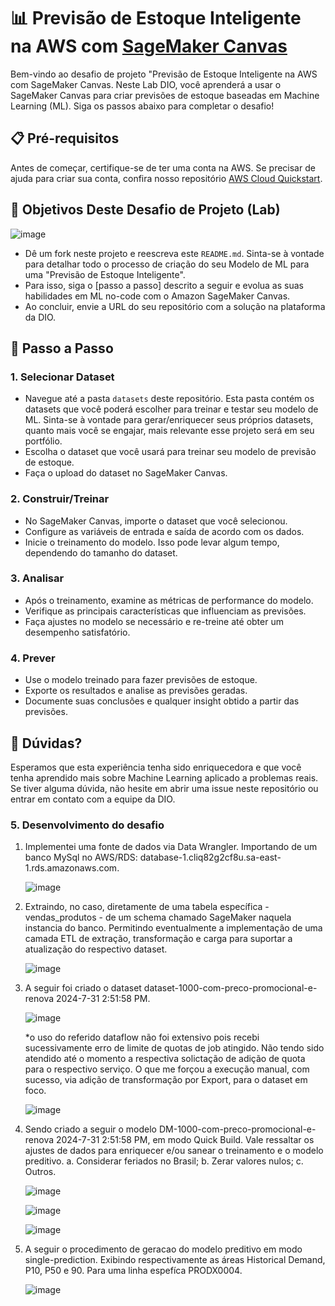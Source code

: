 # 📊 Previsão de Estoque Inteligente na AWS com [SageMaker Canvas](https://aws.amazon.com/pt/sagemaker/canvas/)

Bem-vindo ao desafio de projeto "Previsão de Estoque Inteligente na AWS com SageMaker Canvas. Neste Lab DIO, você aprenderá a usar o SageMaker Canvas para criar previsões de estoque baseadas em Machine Learning (ML). Siga os passos abaixo para completar o desafio!

## 📋 Pré-requisitos

Antes de começar, certifique-se de ter uma conta na AWS. Se precisar de ajuda para criar sua conta, confira nosso repositório [AWS Cloud Quickstart](https://github.com/digitalinnovationone/aws-cloud-quickstart).


## 🎯 Objetivos Deste Desafio de Projeto (Lab)

![image](https://github.com/digitalinnovationone/lab-aws-sagemaker-canvas-estoque/assets/730492/72f5c21f-5562-491e-aa42-2885a3184650)

- Dê um fork neste projeto e reescreva este `README.md`. Sinta-se à vontade para detalhar todo o processo de criação do seu Modelo de ML para uma "Previsão de Estoque Inteligente".
- Para isso, siga o [passo a passo] descrito a seguir e evolua as suas habilidades em ML no-code com o Amazon SageMaker Canvas.
- Ao concluir, envie a URL do seu repositório com a solução na plataforma da DIO.


## 🚀 Passo a Passo

### 1. Selecionar Dataset

-   Navegue até a pasta `datasets` deste repositório. Esta pasta contém os datasets que você poderá escolher para treinar e testar seu modelo de ML. Sinta-se à vontade para gerar/enriquecer seus próprios datasets, quanto mais você se engajar, mais relevante esse projeto será em seu portfólio.
-   Escolha o dataset que você usará para treinar seu modelo de previsão de estoque.
-   Faça o upload do dataset no SageMaker Canvas.

### 2. Construir/Treinar

-   No SageMaker Canvas, importe o dataset que você selecionou.
-   Configure as variáveis de entrada e saída de acordo com os dados.
-   Inicie o treinamento do modelo. Isso pode levar algum tempo, dependendo do tamanho do dataset.

### 3. Analisar

-   Após o treinamento, examine as métricas de performance do modelo.
-   Verifique as principais características que influenciam as previsões.
-   Faça ajustes no modelo se necessário e re-treine até obter um desempenho satisfatório.

### 4. Prever

-   Use o modelo treinado para fazer previsões de estoque.
-   Exporte os resultados e analise as previsões geradas.
-   Documente suas conclusões e qualquer insight obtido a partir das previsões.

## 🤔 Dúvidas?

Esperamos que esta experiência tenha sido enriquecedora e que você tenha aprendido mais sobre Machine Learning aplicado a problemas reais. Se tiver alguma dúvida, não hesite em abrir uma issue neste repositório ou entrar em contato com a equipe da DIO.

### 5. Desenvolvimento do desafio

1.  Implementei uma fonte de dados via Data Wrangler.
    Importando de um banco MySql no AWS/RDS: database-1.cliq82g2cf8u.sa-east-1.rds.amazonaws.com.
    
    ![image](https://github.com/user-attachments/assets/32b33295-f126-4be6-bfb1-0c3d66e06a21)
    
3.  Extraindo, no caso, diretamente de uma tabela específica - vendas_produtos - de um schema chamado SageMaker naquela instancia do banco.
    Permitindo eventualmente a implementação de uma camada ETL de extração, transformação e carga para suportar a atualização do respectivo dataset.
    
    ![image](https://github.com/user-attachments/assets/bf8e1b39-a846-4e1c-afbd-e842f0eed020)
    
4.  A seguir foi criado o dataset dataset-1000-com-preco-promocional-e-renova 2024-7-31 2:51:58 PM.
    
    ![image](https://github.com/user-attachments/assets/2958d05f-276e-427c-9ab0-ed6124111fa6)
    
    *o uso do referido dataflow não foi extensivo pois recebi sucessivamente erro de limite de quotas de job atingido.
     Não tendo sido atendido até o momento a respectiva solictação de adição de quota para o respectivo serviço.
     O que me forçou a execução manual, com sucesso, via adição de transformação por Export, para o dataset em foco.
    
     ![image](https://github.com/user-attachments/assets/51234607-c527-4780-a3e0-71e1c7850155)
    
6.  Sendo criado a seguir o modelo DM-1000-com-preco-promocional-e-renova 2024-7-31 2:51:58 PM, em modo Quick Build.
    Vale ressaltar os ajustes de dados para enriquecer e/ou sanear o treinamento e o modelo preditivo.
    a. Considerar feriados no Brasil;
    b. Zerar valores nulos;
    c. Outros.

    ![image](https://github.com/user-attachments/assets/32d7ddc4-797f-4830-b89c-c8d774267162)

    ![image](https://github.com/user-attachments/assets/c18cc417-1421-456b-9154-a09b80ee0e88)

    ![image](https://github.com/user-attachments/assets/fc46fd23-5abe-41a6-b825-218209640e54)

7.   A seguir o procedimento de geracao do modelo preditivo em modo single-prediction.
     Exibindo respectivamente as áreas Historical Demand, P10, P50 e 90. Para uma linha espefíca PRODX0004.

     ![image](https://github.com/user-attachments/assets/2e0b1eef-4d85-4bf1-9acd-70e03faf51ed)

